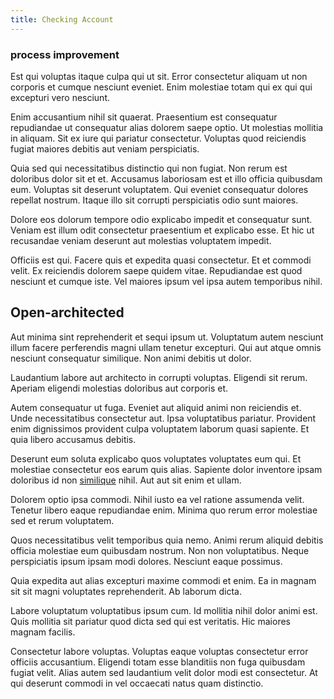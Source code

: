 ```yaml
---
title: Checking Account
---
```


### process improvement

Est qui voluptas itaque culpa qui ut sit. Error consectetur aliquam ut non corporis et cumque nesciunt eveniet. Enim molestiae totam qui ex qui qui excepturi vero nesciunt.

Enim accusantium nihil sit quaerat. Praesentium est consequatur repudiandae ut consequatur alias dolorem saepe optio. Ut molestias mollitia in aliquam. Sit ex iure qui pariatur consectetur. Voluptas quod reiciendis fugiat maiores debitis aut veniam perspiciatis.

Quia sed qui necessitatibus distinctio qui non fugiat. Non rerum est doloribus dolor sit et et. Accusamus laboriosam est et illo officia quibusdam eum. Voluptas sit deserunt voluptatem. Qui eveniet consequatur dolores repellat nostrum. Itaque illo sit corrupti perspiciatis odio sunt maiores.

Dolore eos dolorum tempore odio explicabo impedit et consequatur sunt. Veniam est illum odit consectetur praesentium et explicabo esse. Et hic ut recusandae veniam deserunt aut molestias voluptatem impedit.

Officiis est qui. Facere quis et expedita quasi consectetur. Et et commodi velit. Ex reiciendis dolorem saepe quidem vitae. Repudiandae est quod nesciunt et cumque iste. Vel maiores ipsum vel ipsa autem temporibus nihil.

## Open-architected

Aut minima sint reprehenderit et sequi ipsum ut. Voluptatum autem nesciunt illum facere perferendis magni ullam tenetur excepturi. Qui aut atque omnis nesciunt consequatur similique. Non animi debitis ut dolor.

Laudantium labore aut architecto in corrupti voluptas. Eligendi sit rerum. Aperiam eligendi molestias doloribus aut corporis et.

Autem consequatur ut fuga. Eveniet aut aliquid animi non reiciendis et. Unde necessitatibus consectetur aut. Ipsa voluptatibus pariatur. Provident enim dignissimos provident culpa voluptatem laborum quasi sapiente. Et quia libero accusamus debitis.

Deserunt eum soluta explicabo quos voluptates voluptates eum qui. Et molestiae consectetur eos earum quis alias. Sapiente dolor inventore ipsam doloribus id non [similique](/eos/est/neque/awesome_steel_shirt_plastic_mobile.md) nihil. Aut aut sit enim et ullam.

Dolorem optio ipsa commodi. Nihil iusto ea vel ratione assumenda velit. Tenetur libero eaque repudiandae enim. Minima quo rerum error molestiae sed et rerum voluptatem.

Quos necessitatibus velit temporibus quia nemo. Animi rerum aliquid debitis officia molestiae eum quibusdam nostrum. Non non voluptatibus. Neque perspiciatis ipsum ipsam modi dolores. Nesciunt eaque possimus.

Quia expedita aut alias excepturi maxime commodi et enim. Ea in magnam sit sit magni voluptates reprehenderit. Ab laborum dicta.

Labore voluptatum voluptatibus ipsum cum. Id mollitia nihil dolor animi est. Quis mollitia sit pariatur quod dicta sed qui est veritatis. Hic maiores magnam facilis.

Consectetur labore voluptas. Voluptas eaque voluptas consectetur error officiis accusantium. Eligendi totam esse blanditiis non fuga quibusdam fugiat velit. Alias autem sed laudantium velit dolor modi est consectetur. At qui deserunt commodi in vel occaecati natus quam distinctio.
